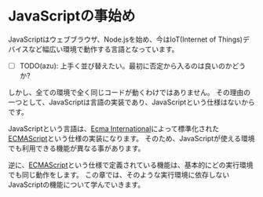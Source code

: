 # JavaScriptの事始め

JavaScriptはウェブブラウザ、Node.jsを始め、今はIoT(Internet of Things)デバイスなど幅広い環境で動作する言語となっています。

- [ ] TODO(azu): 上手く並び替えたい。最初に否定から入るのは良いのかどうか?

しかし、全ての環境で全く同じコードが動くわけではありません。
その理由の一つとして、JavaScriptは言語の実装であり、JavaScriptという仕様はないからです。

JavaScriptという言語は、[Ecma International][]によって標準化された[ECMAScript][]という仕様の実装になります。
そのため、JavaScriptが使える環境でも利用できる機能が異なる事があります。

逆に、[ECMAScript][]という仕様で定義されている機能は、基本的にどの実行環境でも同じ動作をします。
この章では、そのような実行環境に依存しないJavaScriptの機能について学んでいきます。

[Ecma International]: http://www.ecma-international.org/  "Ecma International"
[ECMAScript]: http://www.ecma-international.org/publications/standards/Ecma-262.htm  "Standard ECMA-262"
